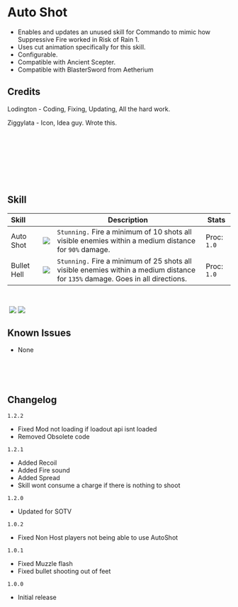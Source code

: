 # Auto Shot
- Enables and updates an unused skill for Commando to mimic how Suppressive Fire worked in Risk of Rain 1.
- Uses cut animation specifically for this skill.
- Configurable.
- Compatible with Ancient Scepter.
- Compatible with BlasterSword from Aetherium




## Credits

Lodington - Coding, Fixing, Updating, All the hard work.

Ziggylata - Icon, Idea guy. Wrote this.

 ‎

 ‎

 ‎

 ‎

## Skill

| Skill | | Description | Stats |
|:-|-|------|-|
| Auto Shot | ![](https://cdn.discordapp.com/attachments/794963365697028176/795001781179383838/SWEEPING_BARRAGE.png) | `Stunning.` Fire a minimum of 10 shots all visible enemies within a medium distance for `90%` damage.  ‎ ‎ ‎ ‎  ‎ ‎ ‎ ‎ ‎ ‎ ‎ ‎  | Proc: `1.0`    |
| Bullet Hell    ‎    ‎    ‎    ‎ | ![](https://cdn.discordapp.com/attachments/794963365697028176/795001782706372678/SWEEPING_BARRAGE_SCEPTER.png) | `Stunning.` Fire a minimum of 25 shots all visible enemies within a medium distance for `135%` damage. Goes in all directions. | Proc: `1.0` |


 ‎

 
 ‎
[![](https://cdn.discordapp.com/attachments/794963365697028176/795011907168763984/unknown.png)]()
[![](https://cdn.discordapp.com/attachments/794963365697028176/795012056528977950/unknown.png)]()

## Known Issues
- None


 ‎

 
 ‎


## Changelog
`1.2.2`
- Fixed Mod not loading if loadout api isnt loaded
- Removed Obsolete code

`1.2.1`
- Added Recoil
- Added Fire sound
- Added Spread
- Skill wont consume a charge if there is nothing to shoot

`1.2.0`
- Updated for SOTV

`1.0.2`
- Fixed Non Host players not being able to use AutoShot


`1.0.1`
- Fixed Muzzle flash
- Fixed bullet shooting out of feet

`1.0.0`
- Initial release
